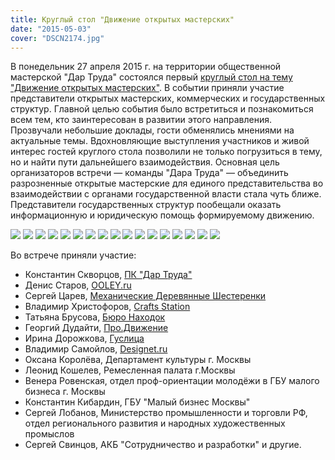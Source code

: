 ```yaml
---
title: Круглый стол "Движение открытых мастерских"
date: "2015-05-03"
cover: "DSCN2174.jpg"
---
```


В понедельник 27 апреля 2015 г. на территории общественной мастерской "Дар Труда" состоялся первый [круглый стол на тему "Движение открытых мастерских"](/practice/event/kruglyj-stol-dvizhenie-otkrytyh-masterskih/). В событии приняли участие представители открытых мастерских, коммерческих и государственных структур. Главной целью события было встретиться и познакомиться всем тем, кто заинтересован в развитии этого направления. Прозвучали небольшие доклады, гости обменялись мнениями на актуальные темы. Вдохновляющие выступления участников и живой интерес гостей круглого стола позволили не только погрузиться в тему, но и найти пути дальнейшего взаимодействия. Основная цель организаторов встречи — команды "Дара Труда" — объединить разрозненные открытые мастерские для единого представительства во взаимодействии с органами государственной власти стала чуть ближе. Представители государственных структур пообещали оказать информационную и юридическую помощь формируемому движению.

![](./images/DSCN2118.jpg)
![](./images/DSCN2120.jpg)
![](./images/DSCN2123.jpg)
![](./images/DSCN2127.jpg)
![](./images/DSCN2131.jpg)
![](./images/DSCN2138.jpg)
![](./images/DSCN2139.jpg)
![](./images/DSCN2141.jpg)
![](./images/DSCN2142.jpg)
![](./images/DSCN2146.jpg)
![](./images/DSCN2147.jpg)
![](./images/DSCN2150.jpg)
![](./images/DSCN2152.jpg)
![](./images/DSCN2154.jpg)
![](./images/DSCN2156.jpg)
![](./images/DSCN2157.jpg)
![](./images/DSCN2159.jpg)

Во встрече приняли участие:

- Константин Скворцов, [ПК "Дар Труда"](/workshop/catalog/dar-truda/)
- Денис Старов, [OOLEY.ru](https://ooley.ru/)
- Сергей Царев, [Механические Деревянные Шестеренки](http://woodgears.ru)
- Владимир Христофоров, [Crafts Station](/workshop/tour/crafts-station/)
- Татьяна Брусова, [Бюро Находок](http://buro-nahodok.ru)
- Георгий Дудайти, [Про.Движение](/workshop/catalog/pro-dvizhenie/)
- Ирина Дорожкова, [Гуслица](http://art-guslitsa.ru)
- Владимир Самойлов, [Designet.ru](http://designet.ru/)
- Оксана Королёва, Департамент культуры г. Москвы
- Леонид Кошелев, Ремесленная палата г.Москвы
- Венера Ровенская, отдел проф-ориентации молодёжи в ГБУ малого бизнеса г. Москвы
- Константин Кибардин, ГБУ "Малый бизнес Москвы"
- Сергей Лобанов, Министерство промышленности и торговли РФ, отдел регионального развития и народных художественных промыслов
- Сергей Свинцов, АКБ "Сотрудничество и разработки" и другие.
